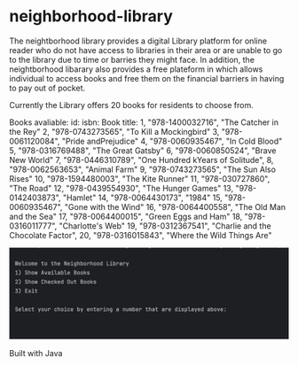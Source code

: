 # neighborhood-library

The neightborhood library provides a digital Library platform for online reader who do not have access to libraries in their area or are unable to go to the library due to time or barries they might face.
In addition, the neightborhood libarary also provides a free plateform in which allows individual to access books and free them on the financial barriers in having to pay out of pocket. 

Currently the Library offers 20 books for residents to choose from.


Books avaliable:
id:  isbn:             Book title:
1, "978-1400032716", "The Catcher in the Rey"
2, "978-0743273565", "To Kill a Mockingbird"
3, "978-0061120084", "Pride andPrejudice"
4, "978-0060935467", "In Cold Blood"
5, "978-0316769488", "The Great Gatsby"
6, "978-0060850524", "Brave New World"
7, "978-0446310789", "One Hundred kYears of Solitude", 
8, "978-0062563653", "Animal Farm"
9, "978-0743273565", "The Sun Also Rises"
10, "978-1594480003", "The Kite Runner"
11, "978-030727860", "The Road"
12, "978-0439554930", "The Hunger Games"
13, "978-0142403873", "Hamlet"
14, "978-0064430173", "1984"
15, "978-0060935467", "Gone with the Wind"
16, "978-0064400558", "The Old Man and the Sea"
17, "978-0064400015", "Green Eggs and Ham"
18, "978-0316011777", "Charlotte's Web"
19, "978-0312367541", "Charlie and the Chocolate Factor",
20, "978-0316015843", "Where the Wild Things Are"


![Home screen](images/nameofimage.jpeg)



Built with 
Java
